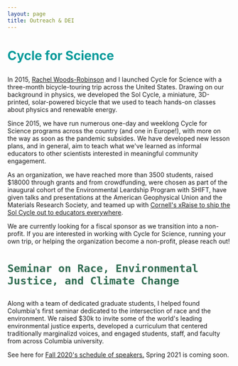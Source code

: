 ```yaml
---
layout: page
title: Outreach & DEI
---
```

<h1 style="color: #009999;">

Cycle for Science

</h1>
<p>
	In 2015, <a href="www.rachelectron.org">Rachel Woods-Robinson</a> and I launched Cycle for Science with a three-month bicycle-touring trip across the United States. Drawing on our background in physics, we developed the Sol Cycle, a miniature, 3D-printed, solar-powered bicycle that we used to teach hands-on classes about physics and renewable energy.
</p>
<p>
	Since 2015, we have run numerous one-day and weeklong Cycle for Science programs across the country (and one in Europe!), with more on the way as soon as the pandemic subsides. We have developed new lesson plans, and in general, aim to teach what we've learned as informal educators to other scientists interested in meaningful community engagement.
</p>
<p>
	As an organization, we have reached more than 3500 students, raised $18000 through grants and from crowdfunding, were chosen as part of the inaugural cohort of the Environmental Leardship Program with SHIFT, have given talks and presentations at the American Geophysical Union and the Materials Research Society,  and teamed up with <a href = "http://xraise.classe.cornell.edu/">Cornell's xRaise to ship the Sol Cycle out to educators everywhere</a>.
</p>
<p>
	We are currently looking for a fiscal sponsor as we transition into a non-profit. If you are interested in working with Cycle for Science, running your own trip, or helping the organization become a non-profit, please reach out!
</p>



<h1 style="color: #2d6a4f;">

	Seminar on Race, Environmental Justice, and Climate Change

</h1>
<p>
	Along with a team of dedicated graduate students, I helped found Columbia's first seminar dedicated to the intersection of race and the environment. We raised $30k to invite some of the world's leading environmental justice experts, developed a curriculum that centered traditionally marginalizd voices, and engaged students, staff, and faculty from across Columbia university.
</p>
<p>
	See here for <a href = "https://eesc.columbia.edu/content/seminar-race-climate-change-and-environmental-justice-gr9810">Fall 2020's schedule of speakers.</a> Spring 2021 is coming soon. 
</p>
